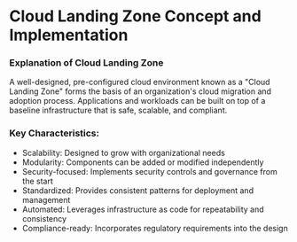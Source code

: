 # Cloud Landing Zone Concept and Implementation

### Explanation of Cloud Landing Zone
A well-designed, pre-configured cloud environment known as a "Cloud Landing Zone" forms the basis of an organization's cloud migration and adoption process.  Applications and workloads can be built on top of a baseline infrastructure that is safe, scalable, and compliant.

### Key Characteristics:

- Scalability: Designed to grow with organizational needs
- Modularity: Components can be added or modified independently
- Security-focused: Implements security controls and governance from the start
- Standardized: Provides consistent patterns for deployment and management
- Automated: Leverages infrastructure as code for repeatability and consistency
- Compliance-ready: Incorporates regulatory requirements into the design
